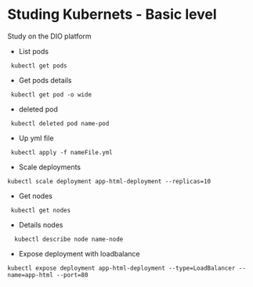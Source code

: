 # Studing Kubernets - Basic level

Study on the DIO platform 

- List pods
```
 kubectl get pods
```

- Get pods details
```
 kubectl get pod -o wide
```

- deleted pod
```
 kubectl deleted pod name-pod
```

- Up yml file
```
 kubectl apply -f nameFile.yml
```

- Scale deployments
```
kubectl scale deployment app-html-deployment --replicas=10
```

- Get nodes
```
 kubectl get nodes
```

- Details nodes
```
  kubectl describe node name-node
```

- Expose deployment with loadbalance
```
kubectl expose deployment app-html-deployment --type=LoadBalancer --name=app-html --port=80
```